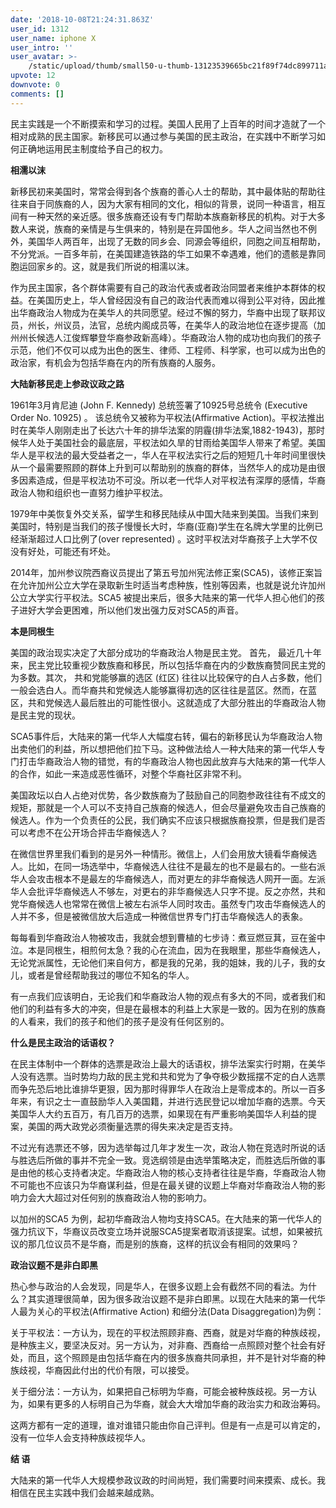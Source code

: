```yaml
---
date: '2018-10-08T21:24:31.863Z'
user_id: 1312
user_name: iphone X
user_intro: ''
user_avatar: >-
    /static/upload/thumb/small50-u-thumb-13123539665bc21f89f74dc899711a037c9f3b22b8ab.png
upvote: 12
downvote: 0
comments: []
---
```


民主实践是一个不断摸索和学习的过程。美国人民用了上百年的时间才造就了一个相对成熟的民主国家。新移民可以通过参与美国的民主政治，在实践中不断学习如何正确地运用民主制度给予自己的权力。

  

**相濡以沫**

新移民初来美国时，常常会得到各个族裔的善心人士的帮助，其中最体贴的帮助往往来自于同族裔的人，因为大家有相同的文化，相似的背景，说同一种语言，相互间有一种天然的亲近感。很多族裔还设有专门帮助本族裔新移民的机构。对于大多数人来说，族裔的亲情是与生俱来的，特别是在异国他乡。华人之间当然也不例外，美国华人两百年，出现了无数的同乡会、同源会等组织，同胞之间互相帮助，不分党派。一百多年前，在美国建造铁路的华工如果不幸遇难，他们的遗骸是靠同胞运回家乡的。这，就是我们所说的相濡以沫。

作为民主国家，各个群体需要有自己的政治代表或者政治同盟者来维护本群体的权益。在美国历史上，华人曾经因没有自己的政治代表而难以得到公平对待，因此推出华裔政治人物成为在美华人的共同愿望。经过不懈的努力，华裔中出现了联邦议员，州长，州议员，法官，总统内阁成员等，在美华人的政治地位在逐步提高（加州州长候选人江俊辉攀登华裔参政新高峰）。华裔政治人物的成功也向我们的孩子示范，他们不仅可以成为出色的医生、律师、工程师、科学家，也可以成为出色的政治家，有机会为包括华裔在内的所有族裔的人服务。

  

**大陆新移民走上参政议政之路**

1961年3月肯尼迪 (John F. Kennedy) 总统签署了10925号总统令 (Executive Order No. 10925) 。 该总统令又被称为平权法(Affirmative Action)。平权法推出时在美华人刚刚走出了长达六十年的排华法案的阴霾(排华法案,1882-1943)，那时候华人处于美国社会的最底层，平权法如久旱的甘雨给美国华人带来了希望。美国华人是平权法的最大受益者之一，华人在平权法实行之后的短短几十年时间里很快从一个最需要照顾的群体上升到可以帮助别的族裔的群体，当然华人的成功是由很多因素造成，但是平权法功不可没。所以老一代华人对平权法有深厚的感情，华裔政治人物和组织也一直努力维护平权法。

1979年中美恢复外交关系，留学生和移民陆续从中国大陆来到美国。当我们来到美国时，特别是当我们的孩子慢慢长大时，华裔(亚裔)学生在名牌大学里的比例已经渐渐超过人口比例了(over represented) 。这时平权法对华裔孩子上大学不仅没有好处，可能还有坏处。

2014年，加州参议院西裔议员提出了第五号加州宪法修正案(SCA5)，该修正案旨在允许加州公立大学在录取新生时适当考虑种族，性别等因素，也就是说允许加州公立大学实行平权法。SCA5 被提出来后，很多大陆来的第一代华人担心他们的孩子进好大学会更困难，所以他们发出强力反对SCA5的声音。

  

**本是同根生**

美国的政治现实决定了大部分成功的华裔政治人物是民主党。 首先， 最近几十年来，民主党比较重视少数族裔和移民，所以包括华裔在内的少数族裔赞同民主党的为多数。其次， 共和党能够赢的选区 (红区) 往往以比较保守的白人占多数，他们一般会选白人。而华裔共和党候选人能够赢得初选的区往往是蓝区。然而，在蓝区，共和党候选人最后胜出的可能性很小。这就造成了大部分胜出的华裔政治人物是民主党的现状。

SCA5事件后，大陆来的第一代华人大幅度右转，偏右的新移民认为华裔政治人物出卖他们的利益，所以想把他们拉下马。这种做法给人一种大陆来的第一代华人专门打击华裔政治人物的错觉，有的华裔政治人物也因此放弃与大陆来的第一代华人的合作，如此一来造成恶性循环，对整个华裔社区非常不利。

美国政坛以白人占绝对优势，各少数族裔为了鼓励自己的同胞参政往往有不成文的规矩，那就是一个人可以不支持自己族裔的候选人，但会尽量避免攻击自己族裔的候选人。作为一个负责任的公民，我们确实不应该只根据族裔投票，但是我们是否可以考虑不在公开场合抨击华裔候选人？

在微信世界里我们看到的是另外一种情形。微信上，人们会用放大镜看华裔候选人。比如，在同一场选举中，华裔候选人往往不是最左的也不是最右的。一些右派华人会攻击根本不是最左的华裔候选人，而对更左的非华裔候选人网开一面。左派华人会批评华裔候选人不够左，对更右的非华裔候选人只字不提。反之亦然，共和党华裔候选人也常常在微信上被左右派华人同时攻击。虽然专门攻击华裔候选人的人并不多，但是被微信放大后造成一种微信世界专门打击华裔候选人的表象。

每每看到华裔政治人物被攻击，我就会想到曹植的七步诗：煮豆燃豆萁，豆在釜中泣。本是同根生，相煎何太急？我的心在流血，因为在我眼里，那些华裔候选人，无论党派属性，无论他们来自何方，都是我的兄弟，我的姐妹，我的儿子，我的女儿，或者是曾经帮助我过的哪位不知名的华人。

有一点我们应该明白，无论我们和华裔政治人物的观点有多大的不同，或者我们和他们的利益有多大的冲突，但是在最根本的利益上大家是一致的。因为在别的族裔的人看来，我们的孩子和他们的孩子是没有任何区别的。

  

**什么是民主政治的话语权？**

在民主体制中一个群体的选票是政治上最大的话语权，排华法案实行时期，在美华人没有选票。当时势均力敌的民主党和共和党为了争夺极少数摇摆不定的白人选票而争先恐后地比谁排华更狠，因为那时得罪华人在政治上是零成本的。所以一百多年来，有识之士一直鼓励华人入美国籍，并进行选民登记以增加华裔的选票。今天美国华人大约五百万，有几百万的选票，如果现在有严重影响美国华人利益的提案，美国的两大政党必须衡量选票的得失来决定是否支持。

不过光有选票还不够，因为选举每过几年才发生一次，政治人物在竞选时所说的话与胜选后所做的事并不完全一致。竞选纲领是由选举策略决定，而胜选后所做的事是由他的核心支持者决定。华裔政治人物的核心支持者往往是华裔，华裔政治人物不可能也不应该只为华裔谋利益，但是在最关键的议题上华裔对华裔政治人物的影响力会大大超过对任何别的族裔政治人物的影响力。

以加州的SCA5 为例，起初华裔政治人物均支持SCA5。在大陆来的第一代华人的强力抗议下，华裔议员改变立场并说服SCA5提案者取消该提案。试想，如果被抗议的那几位议员不是华裔，而是别的族裔，这样的抗议会有相同的效果吗？

  

**政治议题不是非白即黑**

热心参与政治的人会发现，同是华人，在很多议题上会有截然不同的看法。为什么？其实道理很简单，因为很多政治议题不是非白即黑。以现在大陆来的第一代华人最为关心的平权法(Affirmative Action) 和细分法(Data Disaggregation)为例：

关于平权法：一方认为，现在的平权法照顾非裔、西裔，就是对华裔的种族歧视，是种族主义，要坚决反对。另一方认为，对非裔、西裔给一点照顾对整个社会有好处，而且，这个照顾是由包括华裔在内的很多族裔共同承担，并不是针对华裔的种族歧视，华裔因此付出的代价有限，可以接受。

关于细分法：一方认为，如果把自己标明为华裔，可能会被种族歧视。另一方认为，如果有更多的人标明自己为华裔，就会大大增加华裔的政治实力和政治筹码。

这两方都有一定的道理，谁对谁错只能由你自己评判。但是有一点是可以肯定的，没有一位华人会支持种族歧视华人。

  

**结 语**

大陆来的第一代华人大规模参政议政的时间尚短，我们需要时间来摸索、成长。我相信在民主实践中我们会越来越成熟。
